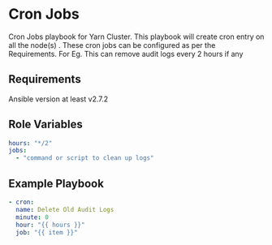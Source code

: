 Cron Jobs
=================

Cron Jobs playbook for Yarn Cluster.
This playbook will create cron entry on all the node(s) . These cron jobs can be configured as per the Requirements.
For Eg. This can remove audit logs every 2 hours if any


Requirements
------------

Ansible version at least v2.7.2

Role Variables
--------------

```yaml
hours: "*/2"
jobs:
  - "command or script to clean up logs"
```

Example Playbook
----------------

```yaml
- cron:
  name: Delete Old Audit Logs
  minute: 0
  hour: "{{ hours }}"
  job: "{{ item }}"
```
